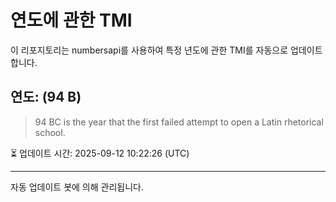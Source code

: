 
# 연도에 관한 TMI

이 리포지토리는 numbersapi를 사용하여 특정 년도에 관한 TMI를 자동으로 업데이트합니다.

## 연도: (94 B)
> 94 BC is the year that the first failed attempt to open a Latin rhetorical school.

⏳ 업데이트 시간: 2025-09-12 10:22:26 (UTC)

---
자동 업데이트 봇에 의해 관리됩니다.
